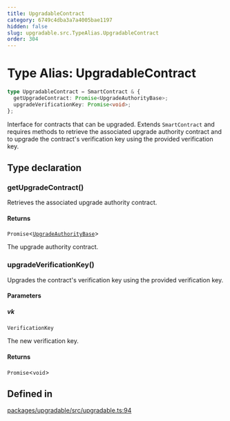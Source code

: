 ```yaml
---
title: UpgradableContract
category: 6749c4dba3a7a4005bae1197
hidden: false
slug: upgradable.src.TypeAlias.UpgradableContract
order: 304
---
```


# Type Alias: UpgradableContract

```ts
type UpgradableContract = SmartContract & {
  getUpgradeContract: Promise<UpgradeAuthorityBase>;
  upgradeVerificationKey: Promise<void>;
};
```

Interface for contracts that can be upgraded.
Extends `SmartContract` and requires methods to retrieve the associated upgrade authority contract
and to upgrade the contract's verification key using the provided verification key.

## Type declaration

### getUpgradeContract()

Retrieves the associated upgrade authority contract.

#### Returns

`Promise`\<[`UpgradeAuthorityBase`](upgradablesrctypealiasupgradeauthoritybase)\>

The upgrade authority contract.

### upgradeVerificationKey()

Upgrades the contract's verification key using the provided verification key.

#### Parameters

##### vk

`VerificationKey`

The new verification key.

#### Returns

`Promise`\<`void`\>

## Defined in

[packages/upgradable/src/upgradable.ts:94](https://github.com/zkcloudworker/minatokens-lib/blob/main/packages/upgradable/src/upgradable.ts#L94)
